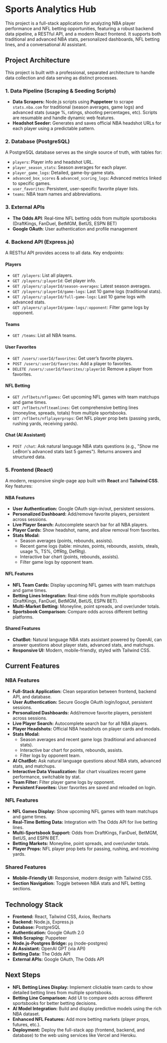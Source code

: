 # Sports Analytics Hub

This project is a full-stack application for analyzing NBA player performance and NFL betting opportunities, featuring a robust backend data pipeline, a RESTful API, and a modern React frontend. It supports both traditional and advanced NBA stats, personalized dashboards, NFL betting lines, and a conversational AI assistant.

## Project Architecture

This project is built with a professional, separated architecture to handle data collection and data serving as distinct processes.

### 1. Data Pipeline (Scraping & Seeding Scripts)

- **Data Scrapers:** Node.js scripts using **Puppeteer** to scrape `stats.nba.com` for traditional (season averages, game logs) and advanced stats (usage %, ratings, shooting percentages, etc). Scripts are resumable and handle dynamic web features.
- **Headshot Seeder:** Generates and saves official NBA headshot URLs for each player using a predictable pattern.

### 2. Database (PostgreSQL)

A PostgreSQL database serves as the single source of truth, with tables for:
- `players`: Player info and headshot URL.
- `player_season_stats`: Season averages for each player.
- `player_game_logs`: Detailed, game-by-game stats.
- `advanced_box_scores` & `advanced_scoring_logs`: Advanced metrics linked to specific games.
- `user_favorites`: Persistent, user-specific favorite player lists.
- `teams`: NBA team names and abbreviations.

### 3. External APIs

- **The Odds API**: Real-time NFL betting odds from multiple sportsbooks (DraftKings, FanDuel, BetMGM, BetUS, ESPN BET)
- **Google OAuth**: User authentication and profile management

### 4. Backend API (Express.js)

A RESTful API provides access to all data. Key endpoints:

#### Players
- `GET /players`: List all players.
- `GET /players/:playerId`: Get player info.
- `GET /players/:playerId/season-averages`: Latest season averages.
- `GET /players/:playerId/game-logs`: Last 10 game logs (traditional stats).
- `GET /players/:playerId/full-game-logs`: Last 10 game logs with advanced stats.
- `GET /players/:playerId/game-logs/:opponent`: Filter game logs by opponent.

#### Teams
- `GET /teams`: List all NBA teams.

#### User Favorites
- `GET /users/:userId/favorites`: Get user’s favorite players.
- `POST /users/:userId/favorites`: Add a player to favorites.
- `DELETE /users/:userId/favorites/:playerId`: Remove a player from favorites.

#### NFL Betting
- `GET /nflbets/nflgames`: Get upcoming NFL games with team matchups and game times.
- `GET /nflbets/nflteamlines`: Get comprehensive betting lines (moneyline, spreads, totals) from multiple sportsbooks.
- `GET /nflbets/nflplayerprops`: Get NFL player prop bets (passing yards, rushing yards, receiving yards).

#### Chat (AI Assistant)
- `POST /chat`: Ask natural language NBA stats questions (e.g., "Show me LeBron's advanced stats last 5 games"). Returns answers and structured data.

### 5. Frontend (React)

A modern, responsive single-page app built with **React** and **Tailwind CSS**. Key features:

#### NBA Features
- **User Authentication:** Google OAuth sign-in/out, persistent sessions.
- **Personalized Dashboard:** Add/remove favorite players, persistent across sessions.
- **Live Player Search:** Autocomplete search bar for all NBA players.
- **Player Cards:** Show headshot, name, and allow removal from favorites.
- **Stats Modal:**
  - Season averages (points, rebounds, assists).
  - Recent game logs (table: minutes, points, rebounds, assists, steals, usage %, TS%, OffRtg, DefRtg).
  - Interactive bar chart (points, rebounds, assists).
  - Filter game logs by opponent team.

#### NFL Features
- **NFL Team Cards:** Display upcoming NFL games with team matchups and game times.
- **Betting Lines Integration:** Real-time odds from multiple sportsbooks (DraftKings, FanDuel, BetMGM, BetUS, ESPN BET).
- **Multi-Market Betting:** Moneyline, point spreads, and over/under totals.
- **Sportsbook Comparison:** Compare odds across different betting platforms.

#### Shared Features
- **ChatBot:** Natural language NBA stats assistant powered by OpenAI, can answer questions about player stats, advanced stats, and matchups.
- **Responsive UI:** Modern, mobile-friendly, styled with Tailwind CSS.

## Current Features

### NBA Features
- **Full-Stack Application:** Clean separation between frontend, backend API, and database.
- **User Authentication:** Secure Google OAuth login/logout, persistent sessions.
- **Personalized Dashboards:** Add/remove favorite players, persistent across sessions.
- **Live Player Search:** Autocomplete search bar for all NBA players.
- **Player Headshots:** Official NBA headshots on player cards and modals.
- **Stats Modal:**
  - Season averages and recent game logs (traditional and advanced stats).
  - Interactive bar chart for points, rebounds, assists.
  - Filter logs by opponent team.
- **AI ChatBot:** Ask natural language questions about NBA stats, advanced stats, and matchups.
- **Interactive Data Visualization:** Bar chart visualizes recent game performance, switchable by stat.
- **Team Filter:** Filter player game logs by opponent.
- **Persistent Favorites:** User favorites are saved and reloaded on login.

### NFL Features
- **NFL Games Display:** Show upcoming NFL games with team matchups and game times.
- **Real-Time Betting Data:** Integration with The Odds API for live betting lines.
- **Multi-Sportsbook Support:** Odds from DraftKings, FanDuel, BetMGM, BetUS, and ESPN BET.
- **Betting Markets:** Moneyline, point spreads, and over/under totals.
- **Player Props:** NFL player prop bets for passing, rushing, and receiving yards.

### Shared Features
- **Mobile-Friendly UI:** Responsive, modern design with Tailwind CSS.
- **Section Navigation:** Toggle between NBA stats and NFL betting sections.

## Technology Stack

- **Frontend:** React, Tailwind CSS, Axios, Recharts
- **Backend:** Node.js, Express.js
- **Database:** PostgreSQL
- **Authentication:** Google OAuth 2.0
- **Web Scraping:** Puppeteer
- **Node.js-Postgres Bridge:** `pg` (node-postgres)
- **AI Assistant:** OpenAI GPT (via API)
- **Betting Data:** The Odds API
- **External APIs:** Google OAuth, The Odds API

## Next Steps

- **NFL Betting Lines Display:** Implement clickable team cards to show detailed betting lines from multiple sportsbooks.
- **Betting Line Comparison:** Add UI to compare odds across different sportsbooks for better betting decisions.
- **AI Model Integration:** Build and display predictive models using the rich NBA dataset.
- **Enhanced NFL Features:** Add more betting markets (player props, futures, etc.).
- **Deployment:** Deploy the full-stack app (frontend, backend, and database) to the web using services like Vercel and Heroku.